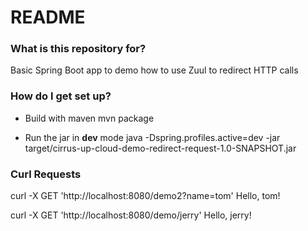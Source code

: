 # README #

### What is this repository for? ###
Basic Spring Boot app to demo how to use Zuul to redirect HTTP calls


### How do I get set up? ###

* Build with maven
mvn package

* Run the jar in **dev** mode
java  -Dspring.profiles.active=dev  -jar target/cirrus-up-cloud-demo-redirect-request-1.0-SNAPSHOT.jar


### Curl Requests ###

curl -X GET 'http://localhost:8080/demo2?name=tom'
Hello, tom!

curl -X GET 'http://localhost:8080/demo/jerry'
Hello, jerry!
